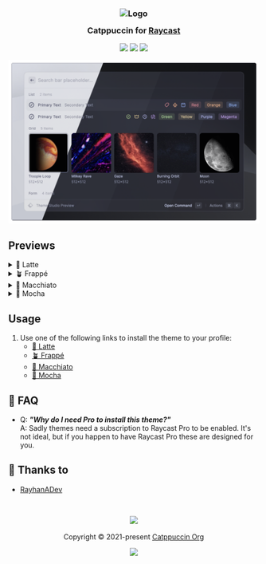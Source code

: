 <h3 align="center">
	<img src="https://raw.githubusercontent.com/catppuccin/catppuccin/main/assets/logos/exports/1544x1544_circle.png" width="100" alt="Logo"/><br/>
	<img src="https://raw.githubusercontent.com/catppuccin/catppuccin/main/assets/misc/transparent.png" height="30" width="0px"/>
	Catppuccin for <a href="https://www.raycast.com/">Raycast</a>
	<img src="https://raw.githubusercontent.com/catppuccin/catppuccin/main/assets/misc/transparent.png" height="30" width="0px"/>
</h3>

<p align="center">
	<a href="https://github.com/rayhanadev/raycast/stargazers"><img src="https://img.shields.io/github/stars/rayhanadev/raycast?colorA=363a4f&colorB=b7bdf8&style=for-the-badge"></a>
	<a href="https://github.com/rayhanadev/raycast/issues"><img src="https://img.shields.io/github/issues/rayhanadev/raycast?colorA=363a4f&colorB=f5a97f&style=for-the-badge"></a>
	<a href="https://github.com/rayhanadev/raycast/contributors"><img src="https://img.shields.io/github/contributors/rayhanadev/raycast?colorA=363a4f&colorB=a6da95&style=for-the-badge"></a>
</p>

<p align="center">
	<img src="/assets/preview.webp"/>
</p>

## Previews

<details>
<summary>🌻 Latte</summary>
<img src="/assets/latte.png"/>
</details>
<details>
<summary>🪴 Frappé</summary>
<img src="/assets/frappe.png"/>
</details>
<details>
<summary>🌺 Macchiato</summary>
<img src="/assets/macchiato.png"/>
</details>
<details>
<summary>🌿 Mocha</summary>
<img src="/assets/mocha.png"/>
</details>

## Usage

1. Use one of the following links to install the theme to your profile:
   - [🌻 Latte](https://themes.ray.so?version=1&name=Catppuccin%20Latte&colors=%23EFF1F5FF,%23EFF1F5FF,%234C4F69FF,%239CA0B0FF,%238C8FA1FF,%23D20F39FF,%23FE640BFF,%23DF8E1DFF,%2340A02BFF,%231E66F5FF,%237287FDFF,%238839EFFF&appearance=light)
   - [🪴 Frappé](https://themes.ray.so?version=1&name=Catppuccin%20Frappe&colors=%23303446FF,%23303446FF,%23C6D0F5FF,%23737994FF,%23838BA7FF,%23E78284FF,%23EF9F76FF,%23E5C890FF,%23A6D189FF,%238CAAEEFF,%23BABBF1FF,%23CA9EE6FF&appearance=dark)
   - [🌺 Macchiato](https://themes.ray.so?version=1&name=Catppuccin%20Macchiato&colors=%2324273AFF,%2324273AFF,%23CAD3F5FF,%236E738DFF,%238087A2FF,%23ED8796FF,%23F5A97FFF,%23EED49FFF,%23A6DA95FF,%238AADF4FF,%23B7BDF8FF,%23C6A0F6FF&appearance=dark)
   - [🌿 Mocha](https://themes.ray.so?version=1&name=Catppuccin%20Mocha&colors=%231E1E2EFF,%231E1E2EFF,%23CDD6F4FF,%236C7086FF,%237F849CFF,%23F38BA8FF,%23FAB387FF,%23F9E2AFFF,%23A6E3A1FF,%2389B4FAFF,%23B4BEFEFF,%23CBA6F7FF&appearance=dark)
   <!-- this section is optional -->

## 🙋 FAQ

- Q: **_"Why do I need Pro to install this theme?"_**\
  A: Sadly themes need a subscription to Raycast Pro to be enabled.
  It's not ideal, but if you happen to have Raycast Pro these are designed for
  you.

## 💝 Thanks to

- [RayhanADev](https://github.com/rayhanadev)

&nbsp;

<p align="center">
	<img src="https://raw.githubusercontent.com/catppuccin/catppuccin/main/assets/footers/gray0_ctp_on_line.svg?sanitize=true" />
</p>

<p align="center">
	Copyright &copy; 2021-present <a href="https://github.com/catppuccin" target="_blank">Catppuccin Org</a>
</p>

<p align="center">
	<a href="https://github.com/catppuccin/catppuccin/blob/main/LICENSE"><img src="https://img.shields.io/static/v1.svg?style=for-the-badge&label=License&message=MIT&logoColor=d9e0ee&colorA=363a4f&colorB=b7bdf8"/></a>
</p>
